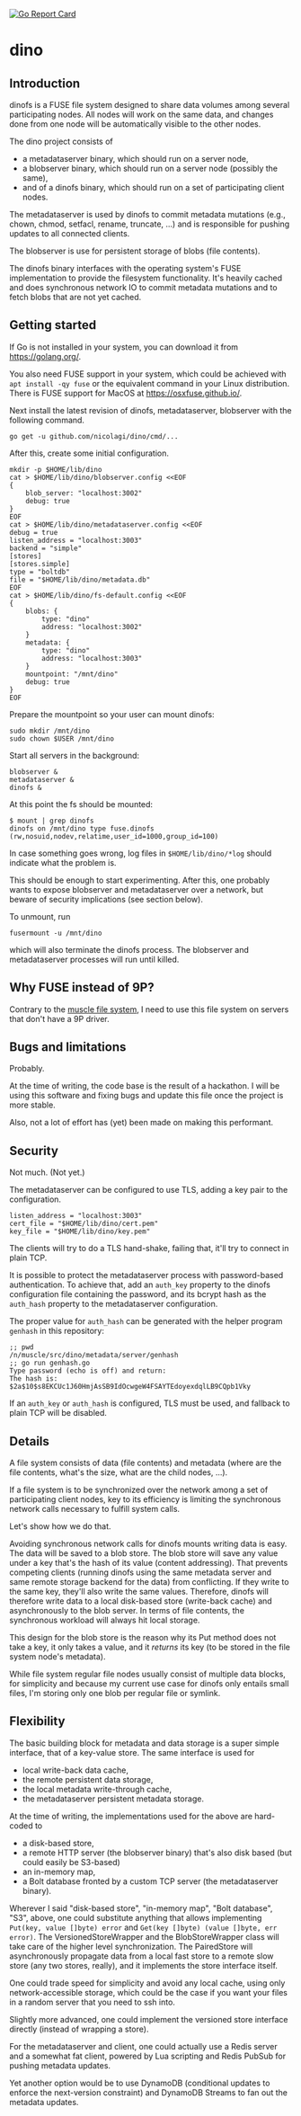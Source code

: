 [![Go Report Card](https://goreportcard.com/badge/github.com/nicolagi/dino)](https://goreportcard.com/report/github.com/nicolagi/dino)

# dino

## Introduction

dinofs is a FUSE file system designed to share data volumes among
several participating nodes. All nodes will work on the same data, and changes
done from one node will be automatically visible to the other nodes.

The dino project consists of
* a metadataserver binary, which should run on a server node,
* a blobserver binary, which should run on a server node (possibly the same),
* and of a dinofs binary, which should run on a set of participating client nodes.

The metadataserver is used by dinofs to commit metadata mutations (e.g., chown,
chmod, setfacl, rename, truncate, ...) and is responsible for pushing updates to
all connected clients.

The blobserver is use for persistent storage of blobs (file contents).

The dinofs binary interfaces with the operating system's FUSE implementation to
provide the filesystem functionality. It's heavily cached and does synchronous
network IO to commit metadata mutations and to fetch blobs that are not yet
cached.

## Getting started

If Go is not installed in your system, you can download it from https://golang.org/.

You also need FUSE support in your system, which could be achieved with `apt install -qy fuse` or the equivalent command in your Linux distribution. There is FUSE support for MacOS at https://osxfuse.github.io/.

Next install the latest revision of dinofs, metadataserver, blobserver with the following command.

	go get -u github.com/nicolagi/dino/cmd/...

After this, create some initial configuration.

	mkdir -p $HOME/lib/dino
	cat > $HOME/lib/dino/blobserver.config <<EOF
	{
		blob_server: "localhost:3002"
		debug: true
	}
	EOF
	cat > $HOME/lib/dino/metadataserver.config <<EOF
	debug = true
	listen_address = "localhost:3003"
	backend = "simple"
	[stores]
	[stores.simple]
	type = "boltdb"
	file = "$HOME/lib/dino/metadata.db"
	EOF
	cat > $HOME/lib/dino/fs-default.config <<EOF
	{
		blobs: {
			type: "dino"
			address: "localhost:3002"
		}
		metadata: {
			type: "dino"
			address: "localhost:3003"
		}
		mountpoint: "/mnt/dino"
		debug: true
	}
	EOF

Prepare the mountpoint so your user can mount dinofs:

	sudo mkdir /mnt/dino
	sudo chown $USER /mnt/dino

Start all servers in the background:

	blobserver &
	metadataserver &
	dinofs &

At this point the fs should be mounted:

	$ mount | grep dinofs
	dinofs on /mnt/dino type fuse.dinofs (rw,nosuid,nodev,relatime,user_id=1000,group_id=100)

In case something goes wrong, log files in `$HOME/lib/dino/*log` should indicate what the problem is.

This should be enough to start experimenting. After this, one probably wants to expose blobserver and metadataserver over a network, but beware of security implications (see section below).

To unmount, run

	fusermount -u /mnt/dino

which will also terminate the dinofs process. The blobserver and metadataserver processes will run until killed.

## Why FUSE instead of 9P?

Contrary to the [muscle file system](https://github.com/nicolagi/muscle), I need
to use this file system on servers that don't have a 9P driver.

## Bugs and limitations

Probably.

At the time of writing, the code base is the result of a hackathon. I will be
using this software and fixing bugs and update this file once the project is
more stable.

Also, not a lot of effort has (yet) been made on making this performant.

## Security

Not much. (Not yet.)

The metadataserver can be configured to use TLS, adding a key pair to the configuration.

```
listen_address = "localhost:3003"
cert_file = "$HOME/lib/dino/cert.pem"
key_file = "$HOME/lib/dino/key.pem"
```

The clients will try to do a TLS hand-shake, failing that, it'll try to connect
in plain TCP.

It is possible to protect the metadataserver process with password-based
authentication. To achieve that, add an `auth_key` property to the dinofs
configuration file containing the password, and its bcrypt hash as the
`auth_hash` property to the metadataserver configuration.

The proper value for `auth_hash` can be generated with the helper program
`genhash` in this repository:

```
;; pwd
/n/muscle/src/dino/metadata/server/genhash
;; go run genhash.go
Type password (echo is off) and return:
The hash is: $2a$10$s8EKCUc1J60HmjAsSB9IdOcwgeW4FSAYTEdoyexdqlLB9CQpb1Vky
```

If an `auth_key` or `auth_hash` is configured, TLS must be used, and
fallback to plain TCP will be disabled.

## Details

A file system consists of data (file contents) and metadata (where are the file
contents, what's the size, what are the child nodes, ...).

If a file system is to be synchronized over the network among a set of
participating client nodes, key to its efficiency is limiting the synchronous
network calls necessary to fulfill system calls.

Let's show how we do that.

Avoiding synchronous network calls for dinofs mounts writing data is easy. The
data will be saved to a blob store. The blob store will save any value under a
key that's the hash of its value (content addressing). That prevents competing
clients (running dinofs using the same metadata server and same remote storage
backend for the data) from conflicting. If they write to the same key, they'll
also write the same values. Therefore, dinofs will therefore write data to a
local disk-based store (write-back cache) and asynchronously to the blob server.
In terms of file contents, the synchronous workload will always hit local
storage.

This design for the blob store is the reason why its Put method does not take a
key, it only takes a value, and it *returns* its key (to be stored in the file
system node's metadata).

While file system regular file nodes usually consist of multiple data blocks,
for simplicity and because my current use case for dinofs only entails small
files, I'm storing only one blob per regular file or symlink.

## Flexibility

The basic building block for metadata and data storage is a super simple
interface, that of a key-value store. The same interface is used for
* local write-back data cache,
* the remote persistent data storage,
* the local metadata write-through cache,
* the metadataserver persistent metadata storage.

At the time of writing, the implementations used for the above are hard-coded to
* a disk-based store,
* a remote HTTP server (the blobserver binary) that's also disk based (but could easily be S3-based)
* an in-memory map,
* a Bolt database fronted by a custom TCP server (the metadataserver binary).

Wherever I said "disk-based store", "in-memory map", "Bolt database", "S3",
above, one could substitute anything that allows implementing `Put(key, value
[]byte) error` and `Get(key []byte) (value []byte, err error)`. The
VersionedStoreWrapper and the BlobStoreWrapper class will take care of the
higher level synchronization. The PairedStore will asynchronously propagate data
from a local fast store to a remote slow store (any two stores, really), and it
implements the store interface itself.

One could trade speed for simplicity and avoid any local cache, using only
network-accessible storage, which could be the case if you want your files in a
random server that you need to ssh into.

Slightly more advanced, one could implement the versioned store interface
directly (instead of wrapping a store).

For the metadataserver and client, one could actually use a Redis server and a
somewhat fat client, powered by Lua scripting and Redis PubSub for pushing
metadata updates.

Yet another option would be to use DynamoDB (conditional updates to enforce the
next-version constraint) and DynamoDB Streams to fan out the metadata updates.

